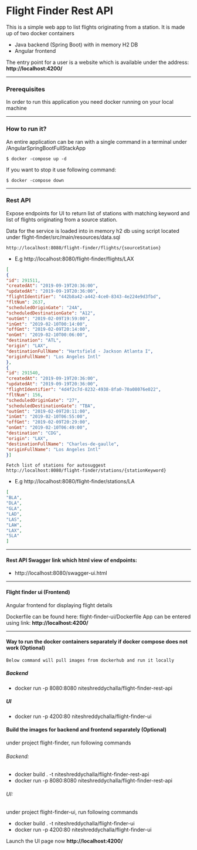 # Flight Finder Rest API

This is a simple web app to list flights originating from a station. It is made up of two 
docker containers
- Java backend (Spring Boot) with in memory H2 DB 
- Angular frontend

The entry point for a user is a website which is available under the
address: **http://localhost:4200/**

---

### Prerequisites

In order to run this application you need docker running on your local machine

---
### How to run it?

An entire application can be ran with a single command in a terminal under /AngularSpringBootFullStackApp

```
$ docker -compose up -d
```

If you want to stop it use following command:

```
$ docker -compose down
```
---

### Rest API

Expose endpoints for UI to return list of stations with matching keyword and list of 
flights originating from a source station. 

Data for the service is loaded into in memory h2 db using script located under flight-finder/src/main/resources/data.sql 
```
http://localhost:8080/flight-finder/flights/{sourceStation}
```
- E.g http://localhost:8080/flight-finder/flights/LAX

```json
[
{
"id": 291511,
"createdAt": "2019-09-19T20:36:00",
"updatedAt": "2019-09-19T20:36:00",
"flightIdentifier": "442b8a42-a442-4ce0-8343-4e224e9d3fbd",
"fltNum": 2637,
"scheduledOriginGate": "24A",
"scheduledDestinationGate": "A12",
"outGmt": "2019-02-09T19:59:00",
"inGmt": "2019-02-10T00:14:00",
"offGmt": "2019-02-09T20:14:00",
"onGmt": "2019-02-10T00:06:00",
"destination": "ATL",
"origin": "LAX",
"destinationFullName": "Hartsfield - Jackson Atlanta I",
"originFullName": "Los Angeles Intl"
},
{
"id": 291540,
"createdAt": "2019-09-19T20:36:00",
"updatedAt": "2019-09-19T20:36:00",
"flightIdentifier": "4d4f2c7d-8232-4938-8fa0-70a08076e022",
"fltNum": 156,
"scheduledOriginGate": "27",
"scheduledDestinationGate": "TBA",
"outGmt": "2019-02-09T20:11:00",
"inGmt": "2019-02-10T06:55:00",
"offGmt": "2019-02-09T20:29:00",
"onGmt": "2019-02-10T06:49:00",
"destination": "CDG",
"origin": "LAX",
"destinationFullName": "Charles-de-gaulle",
"originFullName": "Los Angeles Intl"
}]

```
```text
Fetch list of stations for autosuggest
http://localhost:8080/flight-finder/stations/{stationKeyword}
```
 
- E.g http://localhost:8080/flight-finder/stations/LA

```json
[
"BLA",
"DLA",
"GLA",
"LAD",
"LAS",
"LAW",
"LAX",
"SLA"
]
```
---
#### Rest API Swagger link which html view of endpoints: 

- http://localhost:8080/swagger-ui.html
---
#### Flight finder ui (Frontend)

Angular frontend for displaying flight details

Dockerfile can be found here:  flight-finder-ui/Dockerfile
App can be entered using link: **http://localhost:4200/**

---
####  Way to run the docker containers separately if docker compose does not work (Optional)

```text
Below command will pull images from dockerhub and run it locally
```

##### Backend
- docker run -p 8080:8080 niteshreddychalla/flight-finder-rest-api 

##### UI
- docker run -p 4200:80 niteshreddychalla/flight-finder-ui

#### Build the images for backend and frontend separately (Optional)

under project flight-finder, run following commands
###### Backend:

- docker build . -t niteshreddychalla/flight-finder-rest-api
- docker run -p 8080:8080 niteshreddychalla/flight-finder-rest-api 

###### UI:
under project flight-finder-ui, run following commands

- docker build . -t niteshreddychalla/flight-finder-ui
- docker run -p 4200:80 niteshreddychalla/flight-finder-ui 

Launch the UI page now **http://localhost:4200/**
